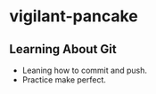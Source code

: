 # vigilant-pancake

## Learning About Git
  * Leaning how to commit and push.
  * Practice make perfect.
